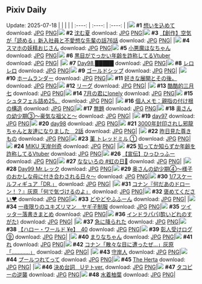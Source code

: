 ## Pixiv Daily
Update: 2025-07-18
|      |      |      |
| :----: | :----: | :----: |
|![](https://pixiv.microyu.workers.dev/c/240x480/img-master/img/2025/07/16/00/00/15/132740037_p0_master1200.jpg) **#1** [想いを込めて](https://www.pixiv.net/artworks/132740037) download: [JPG](https://pixiv.microyu.workers.dev/img-original/img/2025/07/16/00/00/15/132740037_p0.jpg) [PNG](https://pixiv.microyu.workers.dev/img-original/img/2025/07/16/00/00/15/132740037_p0.png)|![](https://pixiv.microyu.workers.dev/c/240x480/img-master/img/2025/07/16/20/07/13/132766412_p0_master1200.jpg) **#2** [沈む夏](https://www.pixiv.net/artworks/132766412) download: [JPG](https://pixiv.microyu.workers.dev/img-original/img/2025/07/16/20/07/13/132766412_p0.jpg) [PNG](https://pixiv.microyu.workers.dev/img-original/img/2025/07/16/20/07/13/132766412_p0.png)|![](https://pixiv.microyu.workers.dev/c/240x480/img-master/img/2025/07/17/19/56/07/132800816_p0_master1200.jpg) **#3** [【創作】空気が「読める」新入社員と不愛想な先輩の話76話](https://www.pixiv.net/artworks/132800816) download: [JPG](https://pixiv.microyu.workers.dev/img-original/img/2025/07/17/19/56/07/132800816_p0.jpg) [PNG](https://pixiv.microyu.workers.dev/img-original/img/2025/07/17/19/56/07/132800816_p0.png)|
|![](https://pixiv.microyu.workers.dev/c/240x480/img-master/img/2025/07/16/02/38/19/132745251_p0_master1200.jpg) **#4** [スマホの妖精おじさん](https://www.pixiv.net/artworks/132745251) download: [JPG](https://pixiv.microyu.workers.dev/img-original/img/2025/07/16/02/38/19/132745251_p0.jpg) [PNG](https://pixiv.microyu.workers.dev/img-original/img/2025/07/16/02/38/19/132745251_p0.png)|![](https://pixiv.microyu.workers.dev/c/240x480/img-master/img/2025/07/17/17/35/13/132796373_p0_master1200.jpg) **#5** [小悪魔ほなちゃん](https://www.pixiv.net/artworks/132796373) download: [JPG](https://pixiv.microyu.workers.dev/img-original/img/2025/07/17/17/35/13/132796373_p0.jpg) [PNG](https://pixiv.microyu.workers.dev/img-original/img/2025/07/17/17/35/13/132796373_p0.png)|![](https://pixiv.microyu.workers.dev/c/240x480/img-master/img/2025/07/16/21/37/24/132770116_p0_master1200.jpg) **#6** [黒目がでっかい年齢を詐称してるVtuber](https://www.pixiv.net/artworks/132770116) download: [JPG](https://pixiv.microyu.workers.dev/img-original/img/2025/07/16/21/37/24/132770116_p0.jpg) [PNG](https://pixiv.microyu.workers.dev/img-original/img/2025/07/16/21/37/24/132770116_p0.png)|
|![](https://pixiv.microyu.workers.dev/c/240x480/img-master/img/2025/07/16/00/00/05/132739955_p0_master1200.jpg) **#7** [Day98 █████](https://www.pixiv.net/artworks/132739955) download: [JPG](https://pixiv.microyu.workers.dev/img-original/img/2025/07/16/00/00/05/132739955_p0.jpg) [PNG](https://pixiv.microyu.workers.dev/img-original/img/2025/07/16/00/00/05/132739955_p0.png)|![](https://pixiv.microyu.workers.dev/c/240x480/img-master/img/2025/07/17/00/00/04/132776215_p0_master1200.jpg) **#8** [レロレロ](https://www.pixiv.net/artworks/132776215) download: [JPG](https://pixiv.microyu.workers.dev/img-original/img/2025/07/17/00/00/04/132776215_p0.jpg) [PNG](https://pixiv.microyu.workers.dev/img-original/img/2025/07/17/00/00/04/132776215_p0.png)|![](https://pixiv.microyu.workers.dev/c/240x480/img-master/img/2025/07/16/00/00/05/132739959_p0_master1200.jpg) **#9** [ゴールドシップ](https://www.pixiv.net/artworks/132739959) download: [JPG](https://pixiv.microyu.workers.dev/img-original/img/2025/07/16/00/00/05/132739959_p0.jpg) [PNG](https://pixiv.microyu.workers.dev/img-original/img/2025/07/16/00/00/05/132739959_p0.png)|
|![](https://pixiv.microyu.workers.dev/c/240x480/img-master/img/2025/07/16/00/00/22/132740098_p0_master1200.jpg) **#10** [ホームランダー](https://www.pixiv.net/artworks/132740098) download: [JPG](https://pixiv.microyu.workers.dev/img-original/img/2025/07/16/00/00/22/132740098_p0.jpg) [PNG](https://pixiv.microyu.workers.dev/img-original/img/2025/07/16/00/00/22/132740098_p0.png)|![](https://pixiv.microyu.workers.dev/c/240x480/img-master/img/2025/07/17/22/08/05/132806224_p0_master1200.jpg) **#11** [好きな展開とその後。](https://www.pixiv.net/artworks/132806224) download: [JPG](https://pixiv.microyu.workers.dev/img-original/img/2025/07/17/22/08/05/132806224_p0.jpg) [PNG](https://pixiv.microyu.workers.dev/img-original/img/2025/07/17/22/08/05/132806224_p0.png)|![](https://pixiv.microyu.workers.dev/c/240x480/img-master/img/2025/07/16/19/57/24/132765791_p0_master1200.jpg) **#12** [リーグ](https://www.pixiv.net/artworks/132765791) download: [JPG](https://pixiv.microyu.workers.dev/img-original/img/2025/07/16/19/57/24/132765791_p0.jpg) [PNG](https://pixiv.microyu.workers.dev/img-original/img/2025/07/16/19/57/24/132765791_p0.png)|
|![](https://pixiv.microyu.workers.dev/c/240x480/img-master/img/2025/07/17/02/01/11/132780553_p0_master1200.jpg) **#13** [酷酷的三月七](https://www.pixiv.net/artworks/132780553) download: [JPG](https://pixiv.microyu.workers.dev/img-original/img/2025/07/17/02/01/11/132780553_p0.jpg) [PNG](https://pixiv.microyu.workers.dev/img-original/img/2025/07/17/02/01/11/132780553_p0.png)|![](https://pixiv.microyu.workers.dev/c/240x480/img-master/img/2025/07/16/02/26/45/132745013_p0_master1200.jpg) **#14** [7月の君にlonely](https://www.pixiv.net/artworks/132745013) download: [JPG](https://pixiv.microyu.workers.dev/img-original/img/2025/07/16/02/26/45/132745013_p0.jpg) [PNG](https://pixiv.microyu.workers.dev/img-original/img/2025/07/16/02/26/45/132745013_p0.png)|![](https://pixiv.microyu.workers.dev/c/240x480/img-master/img/2025/07/17/22/29/08/132807059_p0_master1200.jpg) **#15** [シュタフェル詰め25。](https://www.pixiv.net/artworks/132807059) download: [JPG](https://pixiv.microyu.workers.dev/img-original/img/2025/07/17/22/29/08/132807059_p0.jpg) [PNG](https://pixiv.microyu.workers.dev/img-original/img/2025/07/17/22/29/08/132807059_p0.png)|
|![](https://pixiv.microyu.workers.dev/c/240x480/img-master/img/2025/07/17/06/00/04/132783993_p0_master1200.jpg) **#16** [個人メモ：親指の付け根の構造](https://www.pixiv.net/artworks/132783993) download: [JPG](https://pixiv.microyu.workers.dev/img-original/img/2025/07/17/06/00/04/132783993_p0.jpg) [PNG](https://pixiv.microyu.workers.dev/img-original/img/2025/07/17/06/00/04/132783993_p0.png)|![](https://pixiv.microyu.workers.dev/c/240x480/img-master/img/2025/07/16/00/00/11/132740009_p0_master1200.jpg) **#17** [無題](https://www.pixiv.net/artworks/132740009) download: [JPG](https://pixiv.microyu.workers.dev/img-original/img/2025/07/16/00/00/11/132740009_p0.jpg) [PNG](https://pixiv.microyu.workers.dev/img-original/img/2025/07/16/00/00/11/132740009_p0.png)|![](https://pixiv.microyu.workers.dev/c/240x480/img-master/img/2025/07/16/00/00/29/132740137_p0_master1200.jpg) **#18** [奥さんの幼少期③〜豪気な祖父と〜](https://www.pixiv.net/artworks/132740137) download: [JPG](https://pixiv.microyu.workers.dev/img-original/img/2025/07/16/00/00/29/132740137_p0.jpg) [PNG](https://pixiv.microyu.workers.dev/img-original/img/2025/07/16/00/00/29/132740137_p0.png)|
|![](https://pixiv.microyu.workers.dev/c/240x480/img-master/img/2025/07/16/02/07/54/132744645_p0_master1200.jpg) **#19** [day97](https://www.pixiv.net/artworks/132744645) download: [JPG](https://pixiv.microyu.workers.dev/img-original/img/2025/07/16/02/07/54/132744645_p0.jpg) [PNG](https://pixiv.microyu.workers.dev/img-original/img/2025/07/16/02/07/54/132744645_p0.png)|![](https://pixiv.microyu.workers.dev/c/240x480/img-master/img/2025/07/16/02/20/32/132744904_p0_master1200.jpg) **#20** [day98](https://www.pixiv.net/artworks/132744904) download: [JPG](https://pixiv.microyu.workers.dev/img-original/img/2025/07/16/02/20/32/132744904_p0.jpg) [PNG](https://pixiv.microyu.workers.dev/img-original/img/2025/07/16/02/20/32/132744904_p0.png)|![](https://pixiv.microyu.workers.dev/c/240x480/img-master/img/2025/07/17/00/01/23/132776567_p0_master1200.jpg) **#21** [3000年封印されし邪龍ちゃんと友達になりました　2話](https://www.pixiv.net/artworks/132776567) download: [JPG](https://pixiv.microyu.workers.dev/img-original/img/2025/07/17/00/01/23/132776567_p0.jpg) [PNG](https://pixiv.microyu.workers.dev/img-original/img/2025/07/17/00/01/23/132776567_p0.png)|
|![](https://pixiv.microyu.workers.dev/c/240x480/img-master/img/2025/07/16/23/10/13/132774155_p0_master1200.jpg) **#22** [昨日見た尊きもの](https://www.pixiv.net/artworks/132774155) download: [JPG](https://pixiv.microyu.workers.dev/img-original/img/2025/07/16/23/10/13/132774155_p0.jpg) [PNG](https://pixiv.microyu.workers.dev/img-original/img/2025/07/16/23/10/13/132774155_p0.png)|![](https://pixiv.microyu.workers.dev/c/240x480/img-master/img/2025/07/17/22/33/57/132774674_p0_master1200.jpg) **#23** [菫 トレッドミル ①](https://www.pixiv.net/artworks/132774674) download: [JPG](https://pixiv.microyu.workers.dev/img-original/img/2025/07/17/22/33/57/132774674_p0.jpg) [PNG](https://pixiv.microyu.workers.dev/img-original/img/2025/07/17/22/33/57/132774674_p0.png)|![](https://pixiv.microyu.workers.dev/c/240x480/img-master/img/2025/07/17/00/06/33/132776882_p0_master1200.jpg) **#24** [MIKU 天岸创奇](https://www.pixiv.net/artworks/132776882) download: [JPG](https://pixiv.microyu.workers.dev/img-original/img/2025/07/17/00/06/33/132776882_p0.jpg) [PNG](https://pixiv.microyu.workers.dev/img-original/img/2025/07/17/00/06/33/132776882_p0.png)|
|![](https://pixiv.microyu.workers.dev/c/240x480/img-master/img/2025/07/17/21/02/40/132803614_p0_master1200.jpg) **#25** [知ってか知らずか年齢を詐称してるVtuber](https://www.pixiv.net/artworks/132803614) download: [JPG](https://pixiv.microyu.workers.dev/img-original/img/2025/07/17/21/02/40/132803614_p0.jpg) [PNG](https://pixiv.microyu.workers.dev/img-original/img/2025/07/17/21/02/40/132803614_p0.png)|![](https://pixiv.microyu.workers.dev/c/240x480/img-master/img/2025/07/17/13/21/06/132791400_p0_master1200.jpg) **#26** [【宣伝】ひっひっふー](https://www.pixiv.net/artworks/132791400) download: [JPG](https://pixiv.microyu.workers.dev/img-original/img/2025/07/17/13/21/06/132791400_p0.jpg) [PNG](https://pixiv.microyu.workers.dev/img-original/img/2025/07/17/13/21/06/132791400_p0.png)|![](https://pixiv.microyu.workers.dev/c/240x480/img-master/img/2025/07/16/21/46/33/132770465_p0_master1200.jpg) **#27** [なないろの #虹の日🌈](https://www.pixiv.net/artworks/132770465) download: [JPG](https://pixiv.microyu.workers.dev/img-original/img/2025/07/16/21/46/33/132770465_p0.jpg) [PNG](https://pixiv.microyu.workers.dev/img-original/img/2025/07/16/21/46/33/132770465_p0.png)|
|![](https://pixiv.microyu.workers.dev/c/240x480/img-master/img/2025/07/17/00/00/05/132776220_p0_master1200.jpg) **#28** [Day99 Mr.レック](https://www.pixiv.net/artworks/132776220) download: [JPG](https://pixiv.microyu.workers.dev/img-original/img/2025/07/17/00/00/05/132776220_p0.jpg) [PNG](https://pixiv.microyu.workers.dev/img-original/img/2025/07/17/00/00/05/132776220_p0.png)|![](https://pixiv.microyu.workers.dev/c/240x480/img-master/img/2025/07/16/16/16/46/132759214_p0_master1200.jpg) **#29** [奥さんの幼少期④～様子のおかしな母に付き合わされる日々～](https://www.pixiv.net/artworks/132759214) download: [JPG](https://pixiv.microyu.workers.dev/img-original/img/2025/07/16/16/16/46/132759214_p0.jpg) [PNG](https://pixiv.microyu.workers.dev/img-original/img/2025/07/16/16/16/46/132759214_p0.png)|![](https://pixiv.microyu.workers.dev/c/240x480/img-master/img/2025/07/17/00/30/12/132777854_p0_master1200.jpg) **#30** [1/7スケールフィギュア「DR.」](https://www.pixiv.net/artworks/132777854) download: [JPG](https://pixiv.microyu.workers.dev/img-original/img/2025/07/17/00/30/12/132777854_p0.jpg) [PNG](https://pixiv.microyu.workers.dev/img-original/img/2025/07/17/00/30/12/132777854_p0.png)|
|![](https://pixiv.microyu.workers.dev/c/240x480/img-master/img/2025/07/16/18/41/13/132763190_p0_master1200.jpg) **#31** [コナン『何だあのドローン！？』灰原「何で気づけるのよ」](https://www.pixiv.net/artworks/132763190) download: [JPG](https://pixiv.microyu.workers.dev/img-original/img/2025/07/16/18/41/13/132763190_p0.jpg) [PNG](https://pixiv.microyu.workers.dev/img-original/img/2025/07/16/18/41/13/132763190_p0.png)|![](https://pixiv.microyu.workers.dev/c/240x480/img-master/img/2025/07/16/00/16/03/132741062_p0_master1200.jpg) **#32** [褒めてください❤️](https://www.pixiv.net/artworks/132741062) download: [JPG](https://pixiv.microyu.workers.dev/img-original/img/2025/07/16/00/16/03/132741062_p0.jpg) [PNG](https://pixiv.microyu.workers.dev/img-original/img/2025/07/16/00/16/03/132741062_p0.png)|![](https://pixiv.microyu.workers.dev/c/240x480/img-master/img/2025/07/17/00/00/12/132776269_p0_master1200.jpg) **#33** [どやどやふふーん](https://www.pixiv.net/artworks/132776269) download: [JPG](https://pixiv.microyu.workers.dev/img-original/img/2025/07/17/00/00/12/132776269_p0.jpg) [PNG](https://pixiv.microyu.workers.dev/img-original/img/2025/07/17/00/00/12/132776269_p0.png)|
|![](https://pixiv.microyu.workers.dev/c/240x480/img-master/img/2025/07/16/15/32/01/132758262_p0_master1200.jpg) **#34** [一夜限りのユキズリマン　ヤギ子制服](https://www.pixiv.net/artworks/132758262) download: [JPG](https://pixiv.microyu.workers.dev/img-original/img/2025/07/16/15/32/01/132758262_p0.jpg) [PNG](https://pixiv.microyu.workers.dev/img-original/img/2025/07/16/15/32/01/132758262_p0.png)|![](https://pixiv.microyu.workers.dev/c/240x480/img-master/img/2025/07/16/16/28/18/132759418_p0_master1200.jpg) **#35** [ツイッター落書きまとめ](https://www.pixiv.net/artworks/132759418) download: [JPG](https://pixiv.microyu.workers.dev/img-original/img/2025/07/16/16/28/18/132759418_p0.jpg) [PNG](https://pixiv.microyu.workers.dev/img-original/img/2025/07/16/16/28/18/132759418_p0.png)|![](https://pixiv.microyu.workers.dev/c/240x480/img-master/img/2025/07/16/20/58/14/132768298_p0_master1200.jpg) **#36** [インドラパパ(酔いどれのすがた)](https://www.pixiv.net/artworks/132768298) download: [JPG](https://pixiv.microyu.workers.dev/img-original/img/2025/07/16/20/58/14/132768298_p0.jpg) [PNG](https://pixiv.microyu.workers.dev/img-original/img/2025/07/16/20/58/14/132768298_p0.png)|
|![](https://pixiv.microyu.workers.dev/c/240x480/img-master/img/2025/07/17/00/00/05/132776217_p0_master1200.jpg) **#37** [急に降られた](https://www.pixiv.net/artworks/132776217) download: [JPG](https://pixiv.microyu.workers.dev/img-original/img/2025/07/17/00/00/05/132776217_p0.jpg) [PNG](https://pixiv.microyu.workers.dev/img-original/img/2025/07/17/00/00/05/132776217_p0.png)|![](https://pixiv.microyu.workers.dev/c/240x480/img-master/img/2025/07/17/01/03/08/132779072_p0_master1200.jpg) **#38** [【ハロー・ワールド ¥e】　40](https://www.pixiv.net/artworks/132779072) download: [JPG](https://pixiv.microyu.workers.dev/img-original/img/2025/07/17/01/03/08/132779072_p0.jpg) [PNG](https://pixiv.microyu.workers.dev/img-original/img/2025/07/17/01/03/08/132779072_p0.png)|![](https://pixiv.microyu.workers.dev/c/240x480/img-master/img/2025/07/17/22/47/13/132807765_p0_master1200.jpg) **#39** [彰人受けログ⑨](https://www.pixiv.net/artworks/132807765) download: [JPG](https://pixiv.microyu.workers.dev/img-original/img/2025/07/17/22/47/13/132807765_p0.jpg) [PNG](https://pixiv.microyu.workers.dev/img-original/img/2025/07/17/22/47/13/132807765_p0.png)|
|![](https://pixiv.microyu.workers.dev/c/240x480/img-master/img/2025/07/16/17/03/37/132760287_p0_master1200.jpg) **#40** [まりなちゃん](https://www.pixiv.net/artworks/132760287) download: [JPG](https://pixiv.microyu.workers.dev/img-original/img/2025/07/16/17/03/37/132760287_p0.jpg) [PNG](https://pixiv.microyu.workers.dev/img-original/img/2025/07/16/17/03/37/132760287_p0.png)|![](https://pixiv.microyu.workers.dev/c/240x480/img-master/img/2025/07/17/04/30/01/132782813_p0_master1200.jpg) **#41** [れ](https://www.pixiv.net/artworks/132782813) download: [JPG](https://pixiv.microyu.workers.dev/img-original/img/2025/07/17/04/30/01/132782813_p0.jpg) [PNG](https://pixiv.microyu.workers.dev/img-original/img/2025/07/17/04/30/01/132782813_p0.png)|![](https://pixiv.microyu.workers.dev/c/240x480/img-master/img/2025/07/17/18/45/56/132798516_p0_master1200.jpg) **#42** [コナン「散々な目に遭ったぜ…」灰原「…………」](https://www.pixiv.net/artworks/132798516) download: [JPG](https://pixiv.microyu.workers.dev/img-original/img/2025/07/17/18/45/56/132798516_p0.jpg) [PNG](https://pixiv.microyu.workers.dev/img-original/img/2025/07/17/18/45/56/132798516_p0.png)|
|![](https://pixiv.microyu.workers.dev/c/240x480/img-master/img/2025/07/17/18/00/10/132797019_p0_master1200.jpg) **#43** [守岸人](https://www.pixiv.net/artworks/132797019) download: [JPG](https://pixiv.microyu.workers.dev/img-original/img/2025/07/17/18/00/10/132797019_p0.jpg) [PNG](https://pixiv.microyu.workers.dev/img-original/img/2025/07/17/18/00/10/132797019_p0.png)|![](https://pixiv.microyu.workers.dev/c/240x480/img-master/img/2025/07/17/00/00/15/132776307_p0_master1200.jpg) **#44** [プールつれてって](https://www.pixiv.net/artworks/132776307) download: [JPG](https://pixiv.microyu.workers.dev/img-original/img/2025/07/17/00/00/15/132776307_p0.jpg) [PNG](https://pixiv.microyu.workers.dev/img-original/img/2025/07/17/00/00/15/132776307_p0.png)|![](https://pixiv.microyu.workers.dev/c/240x480/img-master/img/2025/07/16/20/00/37/132766052_p0_master1200.jpg) **#45** [The Herta](https://www.pixiv.net/artworks/132766052) download: [JPG](https://pixiv.microyu.workers.dev/img-original/img/2025/07/16/20/00/37/132766052_p0.jpg) [PNG](https://pixiv.microyu.workers.dev/img-original/img/2025/07/16/20/00/37/132766052_p0.png)|
|![](https://pixiv.microyu.workers.dev/c/240x480/img-master/img/2025/07/16/18/01/58/132762017_p0_master1200.jpg) **#46** [決め台詞　Uテトver.](https://www.pixiv.net/artworks/132762017) download: [JPG](https://pixiv.microyu.workers.dev/img-original/img/2025/07/16/18/01/58/132762017_p0.jpg) [PNG](https://pixiv.microyu.workers.dev/img-original/img/2025/07/16/18/01/58/132762017_p0.png)|![](https://pixiv.microyu.workers.dev/c/240x480/img-master/img/2025/07/16/00/00/20/132740079_p0_master1200.jpg) **#47** [タコピーの逆襲](https://www.pixiv.net/artworks/132740079) download: [JPG](https://pixiv.microyu.workers.dev/img-original/img/2025/07/16/00/00/20/132740079_p0.jpg) [PNG](https://pixiv.microyu.workers.dev/img-original/img/2025/07/16/00/00/20/132740079_p0.png)|![](https://pixiv.microyu.workers.dev/c/240x480/img-master/img/2025/07/16/00/02/45/132740451_p0_master1200.jpg) **#48** [水着柚葉](https://www.pixiv.net/artworks/132740451) download: [JPG](https://pixiv.microyu.workers.dev/img-original/img/2025/07/16/00/02/45/132740451_p0.jpg) [PNG](https://pixiv.microyu.workers.dev/img-original/img/2025/07/16/00/02/45/132740451_p0.png)|
